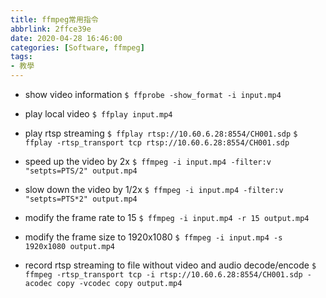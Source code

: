 ```yaml
---
title: ffmpeg常用指令
abbrlink: 2ffce39e
date: 2020-04-28 16:46:00
categories: [Software, ffmpeg]
tags:
- 教學
---
```

* show video information
`$ ffprobe -show_format -i input.mp4`

* play local video
`$ ffplay input.mp4`

* play rtsp streaming
`$ ffplay rtsp://10.60.6.28:8554/CH001.sdp`
`$ ffplay -rtsp_transport tcp rtsp://10.60.6.28:8554/CH001.sdp`

* speed up the video by 2x
`$ ffmpeg -i input.mp4 -filter:v "setpts=PTS/2" output.mp4`

* slow down the video by 1/2x
`$ ffmpeg -i input.mp4 -filter:v "setpts=PTS*2" output.mp4`

* modify the frame rate to 15
`$ ffmpeg -i input.mp4 -r 15 output.mp4`

* modify the frame size to 1920x1080
`$ ffmpeg -i input.mp4 -s 1920x1080 output.mp4`

* record rtsp streaming to file without video and audio decode/encode
`$ ffmpeg -rtsp_transport tcp -i rtsp://10.60.6.28:8554/CH001.sdp -acodec copy -vcodec copy output.mp4`